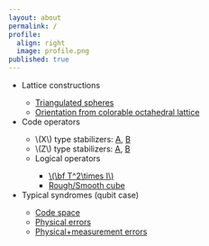 ```yaml
---
layout: about
permalink: /
profile:
  align: right
  image: profile.png
published: true
---
```


<ul>
  <li>Lattice constructions</li>
  <ul>
    <li><a href="BBLatticeA">Triangulated spheres</a></li>
    <li><a href="BBLatticeB">Orientation from colorable octahedral lattice</a></li>
  </ul>
  <li>Code operators</li>
  <ul>
    <li>\(X\) type stabilizers: <a href="XStabilizer_A">A</a>, <a href="XStabilizer_B">B</a></li>
    <li>\(Z\) type stabilizers: <a href="ZStabilizer_A">A</a>, <a href="ZStabilizer_B">B</a></li>
    <li>Logical operators</li>
    <ul>
      <li><a href="LogicalT2xI">\(\bf T^2\times I\)</a></li>
      <li><a href="LogicalCube">Rough/Smooth cube</a></li>
    </ul>
  </ul>
  <li>Typical syndromes (qubit case)</li>
  <ul>
    <li><a href="GFNoErrors">Code space</a></li>
    <li><a href="GFPhysicalErrors">Physical errors</a></li>
    <li><a href="GFMeasurementErrors">Physical+measurement errors</a></li>
  </ul>
</ul>

